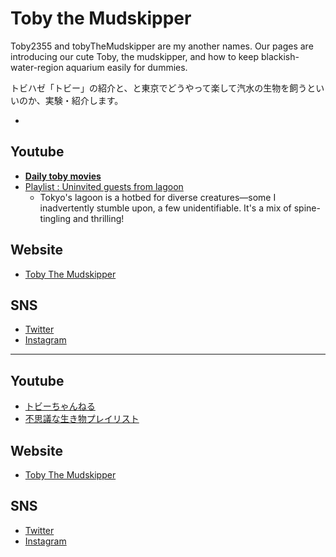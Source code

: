 # Toby the Mudskipper

 Toby2355 and tobyTheMudskipper are my another names.
 Our pages are introducing our cute Toby, the mudskipper, 
and how to keep blackish-water-region aquarium easily for dummies.


トビハゼ「トビー」の紹介と、と東京でどうやって楽して汽水の生物を飼うといいのか、実験・紹介します。

  -


## Youtube
  - **[Daily toby movies](https://www.youtube.com/@2355toby)**
  - [Playlist : Uninvited guests from lagoon](https://www.youtube.com/playlist?list=PL966Or5UDuOJq-UnW1GlZShuzL-ZFNrHi)
      - Tokyo's lagoon is a hotbed for diverse creatures—some I inadvertently stumble upon, a few unidentifiable. It's a mix of spine-tingling and thrilling!

## Website
  - [Toby The Mudskipper](https://awakura.github.io/toby/)

## SNS
  - [Twitter](https://twitter.com/homemaku)
  - [Instagram](https://www.instagram.com/thenamecannotremember/)


---
    
## Youtube
  - [トビーちゃんねる](https://www.youtube.com/@2355toby)
  - [不思議な生き物プレイリスト](https://www.youtube.com/playlist?list=PL966Or5UDuOJq-UnW1GlZShuzL-ZFNrHi)

## Website
  - [Toby The Mudskipper](https://awakura.github.io/toby/)

## SNS
  - [Twitter](https://twitter.com/homemaku)
  - [Instagram](https://www.instagram.com/thenamecannotremember/)

    
